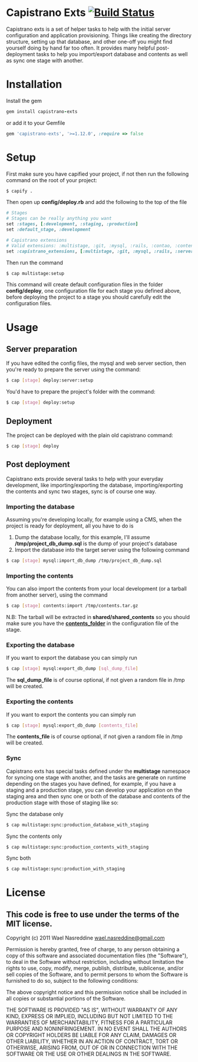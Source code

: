# Capistrano Exts [![Build Status](http://travis-ci.org/TechnoGate/capistrano-exts.png)](http://travis-ci.org/TechnoGate/capistrano-exts)

Capistrano exts is a set of helper tasks to help with the initial server
configuration and application provisioning. Things like creating the directory
structure, setting up that database, and other one-off you might find yourself
doing by hand far too often. It provides many helpful post-deployment tasks to
help you import/export database and contents as well as sync one stage with
another.

# Installation

Install the gem

```ruby
gem install capistrano-exts
```

or add it to your Gemfile

```ruby
gem 'capistrano-exts', '>=1.12.0', :require => false
```

# Setup

First make sure you have capified your project, if not then run the following
command on the root of your project:

```bash
$ capify .
```

Then open up __config/deploy.rb__ and add the following to the top of the file

```ruby
# Stages
# Stages can be really anything you want
set :stages, [:development, :staging, :production]
set :default_stage, :development

# Capistrano extensions
# Valid extensions: :multistage, :git, :mysql, :rails, :contao, :contents, :god, :unicorn, :servers
set :capistrano_extensions, [:multistage, :git, :mysql, :rails, :servers]
```

Then run the command

```bash
$ cap multistage:setup
```

This command will create default configuration files in the folder
__config/deploy__, one configuration file for each stage you defined above,
before deploying the project to a stage you should carefully edit the
configuration files.

# Usage

## Server preparation

If you have edited the config files, the mysql and web server section, then
you're ready to prepare the server using the command:

```bash
$ cap [stage] deploy:server:setup
```

You'd have to prepare the project's folder with the command:

```bash
$ cap [stage] deploy:setup
```

## Deployment

The project can be deployed with the plain old capistrano command:

```bash
$ cap [stage] deploy
```

## Post deployment

Capistrano exts provide several tasks to help with your everyday development,
like importing/exporting the database, importing/exporting the contents and
sync two stages, sync is of course one way.

### Importing the database

Assuming you're developing locally, for example using a CMS, when the project
is ready for deployment, all you have to do is

1. Dump the database locally, for this example, I'll assume
   **/tmp/project\_db\_dump.sql** is the dump of your project's database
2. Import the database into the target server using the following command

```bash
$ cap [stage] mysql:import_db_dump /tmp/project_db_dump.sql
```

### Importing the contents

You can also import the contents from your local development (or a tarball
from another server), using the command

```bash
$ cap [stage] contents:import /tmp/contents.tar.gz
```

N.B: The tarball will be extracted in **shared/shared\_contents** so you
should make sure you have the
[**contents\_folder**](https://github.com/TechnoGate/capistrano-exts/blob/master/lib/capistrano-exts/templates/multistage.rb#L54)
in the configuration file of the stage.


### Exporting the database

If you want to export the database you can simply run

```bash
$ cap [stage] mysql:export_db_dump [sql_dump_file]
```

The **sql\_dump\_file** is of course optional, if not given a random file in
/tmp will be created.

### Exporting the contents

If you want to export the contents you can simply run

```bash
$ cap [stage] mysql:export_db_dump [contents_file]
```

The **contents\_file** is of course optional, if not given a random file in
/tmp will be created.

### Sync

Capistrano exts has special tasks defined under the **multistage** namespace
for syncing one stage with another, and the tasks are generate on runtime
depending on the stages you have defined, for example, if you have a staging
and a production stage, you can develop your application on the staging area
and then sync one or both of the database and contents of the production stage
with those of staging like so:

Sync the database only

```bash
$ cap multistage:sync:production_database_with_staging
```

Sync the contents only

```bash
$ cap multistage:sync:production_contents_with_staging
```

Sync both

```bash
$ cap multistage:sync:production_with_staging
```

# License

## This code is free to use under the terms of the MIT license.

Copyright (c) 2011 Wael Nasreddine <wael.nasreddine@gmail.com>

Permission is hereby granted, free of charge, to any person obtaining
a copy of this software and associated documentation files (the
"Software"), to deal in the Software without restriction, including
without limitation the rights to use, copy, modify, merge, publish,
distribute, sublicense, and/or sell copies of the Software, and to
permit persons to whom the Software is furnished to do so, subject to
the following conditions:

The above copyright notice and this permission notice shall be
included in all copies or substantial portions of the Software.

THE SOFTWARE IS PROVIDED "AS IS", WITHOUT WARRANTY OF ANY KIND,
EXPRESS OR IMPLIED, INCLUDING BUT NOT LIMITED TO THE WARRANTIES OF
MERCHANTABILITY, FITNESS FOR A PARTICULAR PURPOSE AND
NONINFRINGEMENT. IN NO EVENT SHALL THE AUTHORS OR COPYRIGHT HOLDERS BE
LIABLE FOR ANY CLAIM, DAMAGES OR OTHER LIABILITY, WHETHER IN AN ACTION
OF CONTRACT, TORT OR OTHERWISE, ARISING FROM, OUT OF OR IN CONNECTION
WITH THE SOFTWARE OR THE USE OR OTHER DEALINGS IN THE SOFTWARE.